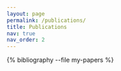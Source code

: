 ```yaml
---
layout: page
permalink: /publications/
title: Publications
nav: true
nav_order: 2
---
```


<!-- _pages/publications.md -->

<!-- Bibsearch Feature -->


<div class="publications">

{% bibliography --file my-papers %}

</div>